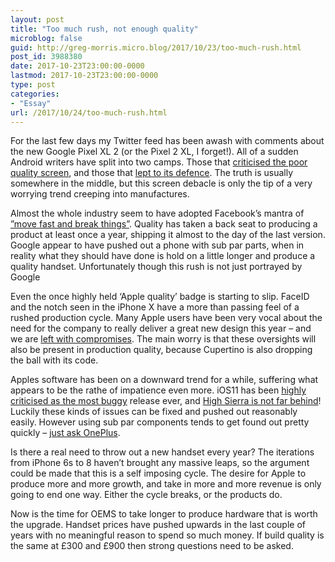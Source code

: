 ```yaml
---
layout: post
title: "Too much rush, not enough quality"
microblog: false
guid: http://greg-morris.micro.blog/2017/10/23/too-much-rush.html
post_id: 3988380
date: 2017-10-23T23:00:00-0000
lastmod: 2017-10-23T23:00:00-0000
type: post
categories:
- "Essay"
url: /2017/10/24/too-much-rush.html
---
```

<!--kg-card-begin: html--><p><!--kg-card-begin: html--></p>
<p>For the last few days my Twitter feed has been awash with comments about the new Google Pixel XL 2 (or the Pixel 2 XL, I forget!). All of a sudden Android writers have split into two camps. Those that <a href="https://www.theverge.com/2017/10/24/16519530/google-pixel-2xl-screen-issues-deep-and-unfixable">criticised the poor quality screen</a>, and those that <a href="https://www.androidcentral.com/relax-about-pixel-2-xl-display">lept to its defence</a>. The truth is usually somewhere in the middle, but this screen debacle is only the tip of a very worrying trend creeping into manufactures.</p>
<p>Almost the whole industry seem to have adopted Facebook’s mantra of <a href="https://xkcd.com/1428/">”move fast and break things”</a>. Quality has taken a back seat to producing a product at least once a year, shipping it almost to the day of the last version. Google appear to have pushed out a phone with sub par parts, when in reality what they should have done is hold on a little longer and produce a quality handset. Unfortunately though this rush is not just portrayed by Google</p>
<p>Even the once highly held ‘Apple quality’ badge is starting to slip. FaceID and the notch seen in the iPhone X have a more than passing feel of a rushed production cycle. Many Apple users have been very vocal about the need for the company to really deliver a great new design this year – and we are <a href="/post/2017-10-06-apple-design-failing/">left with compromises</a>. The main worry is that these oversights will also be present in production quality, because Cupertino is also dropping the ball with its code.</p>
<p>Apples software has been on a downward trend for a while, suffering what appears to be the rathe of impatience even more. iOS11 has been <a href="http://www.techradar.com/how-to/ios-11-problems-how-to-fix-them">highly criticised as the most buggy</a> release ever, and <a href="https://www.macworld.co.uk/feature/mac-software/macos-high-sierra-latest-version-problems-fixes-features-compatibility-3647580/">High Sierra is not far behind</a>! Luckily these kinds of issues can be fixed and pushed out reasonably easily. However using sub par components tends to get found out pretty quickly – <a href="http://bgr.com/2017/07/07/oneplus-5-scrolling-issue-baffling-explanation/">just ask OnePlus</a>.</p>
<p>Is there a real need to throw out a new handset every year? The iterations from iPhone 6s to 8 haven’t brought any massive leaps, so the argument could be made that this is a self imposing cycle. The desire for Apple to produce more and more growth, and take in more and more revenue is only going to end one way. Either the cycle breaks, or the products do.</p>
<p>Now is the time for OEMS to take longer to produce hardware that is worth the upgrade. Handset prices have pushed upwards in the last couple of years with no meaningful reason to spend so much money. If build quality is the same at £300 and £900 then strong questions need to be asked.</p>
<p><!--kg-card-end: html--></p>
<!--kg-card-end: html-->
